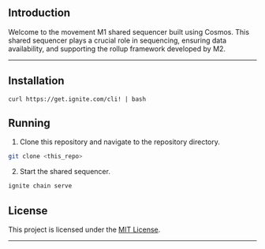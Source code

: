## Introduction
Welcome to the movement M1 shared sequencer built using Cosmos. This shared sequencer plays a crucial role in sequencing, ensuring data availability, and supporting the rollup framework developed by M2.

---

## Installation

```shell
curl https://get.ignite.com/cli! | bash

```

## Running

1. Clone this repository and navigate to the repository directory.
```bash
git clone <this_repo>
```
2. Start the shared sequencer.
```bash
ignite chain serve
```

## License

This project is licensed under the [MIT License](LICENSE).

---
